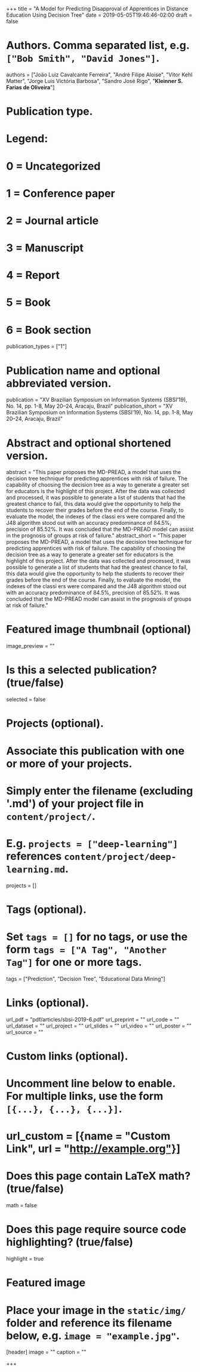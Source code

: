 +++
title = "A Model for Predicting Disapproval of Apprentices in Distance Education Using Decision Tree"
date = 2019-05-05T19:46:46-02:00
draft = false

# Authors. Comma separated list, e.g. `["Bob Smith", "David Jones"]`.
authors = ["João Luiz Cavalcante Ferreira", "André Filipe Aloise", "Vítor Kehl Matter", "Jorge Luis Victória Barbosa", "Sandro José Rigo", "**Kleinner S. Farias de Oliveira**"]

# Publication type.
# Legend:
# 0 = Uncategorized
# 1 = Conference paper
# 2 = Journal article
# 3 = Manuscript
# 4 = Report
# 5 = Book
# 6 = Book section
publication_types = ["1"]

# Publication name and optional abbreviated version.
publication = "XV Brazilian Symposium on Information Systems (SBSI’19), No. 14, pp. 1-8, May 20–24, Aracaju, Brazil"
publication_short = "XV Brazilian Symposium on Information Systems (SBSI’19), No. 14, pp. 1-8, May 20–24, Aracaju, Brazil"

# Abstract and optional shortened version.
abstract = "This paper proposes the MD-PREAD, a model that uses the decision tree technique for predicting apprentices with risk of failure. The capability of choosing the decision tree as a way to generate a greater set for educators is the highlight of this project. After the data was collected and processed, it was possible to generate a list of students that had the greatest chance to fail, this data would give the opportunity to help the students to recover their grades before the end of the course. Finally, to evaluate the model, the indexes of the classi ers were compared and the J48 algorithm stood out with an accuracy predominance of 84.5%, precision of 85.52%. It was concluded that the MD-PREAD model can assist in the prognosis of groups at risk of failure."
abstract_short = "This paper proposes the MD-PREAD, a model that uses the decision tree technique for predicting apprentices with risk of failure. The capability of choosing the decision tree as a way to generate a greater set for educators is the highlight of this project. After the data was collected and processed, it was possible to generate a list of students that had the greatest chance to fail, this data would give the opportunity to help the students to recover their grades before the end of the course. Finally, to evaluate the model, the indexes of the classi ers were compared and the J48 algorithm stood out with an accuracy predominance of 84.5%, precision of 85.52%. It was concluded that the MD-PREAD model can assist in the prognosis of groups at risk of failure."

# Featured image thumbnail (optional)
image_preview = ""

# Is this a selected publication? (true/false)
selected = false

# Projects (optional).
#   Associate this publication with one or more of your projects.
#   Simply enter the filename (excluding '.md') of your project file in `content/project/`.
#   E.g. `projects = ["deep-learning"]` references `content/project/deep-learning.md`.
projects = []

# Tags (optional).
#   Set `tags = []` for no tags, or use the form `tags = ["A Tag", "Another Tag"]` for one or more tags.
tags = ["Prediction", "Decision Tree", "Educational Data Mining"]

# Links (optional).
url_pdf = "pdf/articles/sbsi-2019-6.pdf"
url_preprint = ""
url_code = ""
url_dataset = ""
url_project = ""
url_slides = ""
url_video = ""
url_poster = ""
url_source = ""

# Custom links (optional).
#   Uncomment line below to enable. For multiple links, use the form `[{...}, {...}, {...}]`.
# url_custom = [{name = "Custom Link", url = "http://example.org"}]

# Does this page contain LaTeX math? (true/false)
math = false

# Does this page require source code highlighting? (true/false)
highlight = true

# Featured image
# Place your image in the `static/img/` folder and reference its filename below, e.g. `image = "example.jpg"`.
[header]
image = ""
caption = ""

+++
